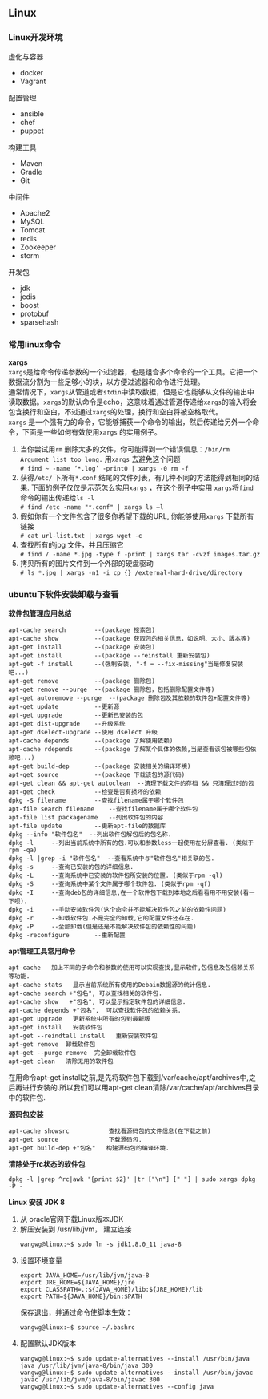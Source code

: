 ## Linux


### Linux开发环境

虚化与容器
* docker
* Vagrant

配置管理
* ansible
* chef
* puppet

构建工具
* Maven
* Gradle
* Git

中间件
* Apache2
* MySQL
* Tomcat
* redis
* Zookeeper
* storm

开发包
* jdk
* jedis
* boost
* protobuf
* sparsehash


### 常用linux命令

**xargs**  
`xargs`是给命令传递参数的一个过滤器，也是组合多个命令的一个工具。它把一个数据流分割为一些足够小的块，以方便过滤器和命令进行处理。  
通常情况下，`xargs`从管道或者`stdin`中读取数据，但是它也能够从文件的输出中读取数据。`xargs`的默认命令是echo，这意味着通过管道传递给`xargs`的输入将会包含换行和空白，不过通过`xargs`的处理，换行和空白将被空格取代。  
`xargs` 是一个强有力的命令，它能够捕获一个命令的输出，然后传递给另外一个命令，下面是一些如何有效使用`xargs` 的实用例子。
1. 当你尝试用`rm` 删除太多的文件，你可能得到一个错误信息：`/bin/rm Argument list too long.` 用`xargs` 去避免这个问题  
	`# find ~ -name ‘*.log’ -print0 | xargs -0 rm -f`
2. 获得`/etc/` 下所有`*.conf` 结尾的文件列表，有几种不同的方法能得到相同的结果.
   下面的例子仅仅是示范怎么实用`xargs` ，在这个例子中实用 `xargs`将`find` 命令的输出传递给`ls -l`  
	`# find /etc -name "*.conf" | xargs ls –l`
3. 假如你有一个文件包含了很多你希望下载的URL, 你能够使用`xargs` 下载所有链接  
	`# cat url-list.txt | xargs wget -c`
4. 查找所有的jpg 文件，并且压缩它  
	`# find / -name *.jpg -type f -print | xargs tar -cvzf images.tar.gz`
5. 拷贝所有的图片文件到一个外部的硬盘驱动  
	`# ls *.jpg | xargs -n1 -i cp {} /external-hard-drive/directory`



### ubuntu下软件安装卸载与查看

**软件包管理应用总结**

```
apt-cache search        --(package 搜索包)
apt-cache show          --(package 获取包的相关信息，如说明、大小、版本等)
apt-get install         --(package 安装包)
apt-get install         --(package --reinstall 重新安装包)
apt-get -f install      --(强制安装, "-f = --fix-missing"当是修复安装吧...)
apt-get remove          --(package 删除包)
apt-get remove --purge  --(package 删除包，包括删除配置文件等)
apt-get autoremove --purge  --(package 删除包及其依赖的软件包+配置文件等)
apt-get update          --更新源
apt-get upgrade         --更新已安装的包
apt-get dist-upgrade    --升级系统
apt-get dselect-upgrade --使用 dselect 升级
apt-cache depends       --(package 了解使用依赖)
apt-cache rdepends      --(package 了解某个具体的依赖,当是查看该包被哪些包依赖吧...)
apt-get build-dep       --(package 安装相关的编译环境)
apt-get source          --(package 下载该包的源代码)
apt-get clean && apt-get autoclean  --清理下载文件的存档 && 只清理过时的包
apt-get check           --检查是否有损坏的依赖
dpkg -S filename        --查找filename属于哪个软件包
apt-file search filename    --查找filename属于哪个软件包
apt-file list packagename   --列出软件包的内容
apt-file update         --更新apt-file的数据库
dpkg --info "软件包名"  --列出软件包解包后的包名称.
dpkg -l     --列出当前系统中所有的包.可以和参数less一起使用在分屏查看. (类似于rpm -qa)
dpkg -l |grep -i "软件包名"  --查看系统中与"软件包名"相关联的包.
dpkg -s     --查询已安装的包的详细信息.
dpkg -L     --查询系统中已安装的软件包所安装的位置. (类似于rpm -ql)
dpkg -S     --查询系统中某个文件属于哪个软件包. (类似于rpm -qf)
dpkg -I     --查询deb包的详细信息,在一个软件包下载到本地之后看看用不用安装(看一下呗).
dpkg -i     --手动安装软件包(这个命令并不能解决软件包之前的依赖性问题)
dpkg -r     --卸载软件包.不是完全的卸载,它的配置文件还存在.
dpkg -P     --全部卸载(但是还是不能解决软件包的依赖性的问题)
dpkg -reconfigure       --重新配置
```

**apt管理工具常用命令**

```
apt-cache   加上不同的子命令和参数的使用可以实现查找,显示软件,包信息及包信赖关系等功能.
apt-cache stats   显示当前系统所有使用的Debain数据源的统计信息.
apt-cache search +"包名", 可以查找相关的软件包.
apt-cache show   +"包名", 可以显示指定软件包的详细信息.
apt-cache depends +"包名",  可以查找软件包的依赖关系.
apt-get upgrade   更新系统中所有的包到最新版
apt-get install   安装软件包
apt-get --reindtall install   重新安装软件包
apt-get remove  卸载软件包
apt-get --purge remove  完全卸载软件包
apt-get clean   清除无用的软件包
```
在用命令apt-get install之前,是先将软件包下载到/var/cache/apt/archives中,之后再进行安装的.所以我们可以用apt-get clean清除/var/cache/apt/archives目录中的软件包.

**源码包安装**
```
apt-cache showsrc           查找看源码包的文件信息(在下载之前)
apt-get source              下载源码包.
apt-get build-dep +"包名"   构建源码包的编译环境.
```

**清除处于rc状态的软件包**
```
dpkg -l |grep ^rc|awk '{print $2}' |tr ["\n"] [" "] | sudo xargs dpkg -P -
```

**Linux 安装 JDK 8**
1. 从 oracle官网下载Linux版本JDK
2. 解压安装到 /usr/lib/jvm， 建立连接
	```
	wangwg@linux:~$ sudo ln -s jdk1.8.0_11 java-8
	```
3. 设置环境变量
	```
	export JAVA_HOME=/usr/lib/jvm/java-8
	export JRE_HOME=${JAVA_HOME}/jre
	export CLASSPATH=.:${JAVA_HOME}/lib:${JRE_HOME}/lib
	export PATH=${JAVA_HOME}/bin:$PATH
	```
	保存退出，并通过命令使脚本生效：
	```
	wangwg@linux:~$ source ~/.bashrc
	```
4. 配置默认JDK版本
	```
	wangwg@linux:~$ sudo update-alternatives --install /usr/bin/java java /usr/lib/jvm/java-8/bin/java 300
	wangwg@linux:~$ sudo update-alternatives --install /usr/bin/javac javac /usr/lib/jvm/java-8/bin/javac 300
	wangwg@linux:~$ sudo update-alternatives --config java
	```
